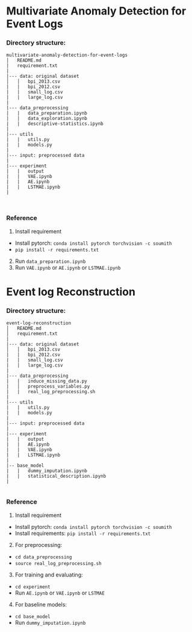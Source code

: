 # Multivariate Anomaly Detection for Event Logs

### Directory structure:

```
multivariate-anomaly-detection-for-event-logs
│   README.md
|   requirement.txt
|
|--- data: original dataset
│   │   bpi_2013.csv
|   |   bpi_2012.csv
|   |   small_log.csv
|   |   large_log.csv
|
|--- data_preprocessing
|   |   data_preparation.ipynb
|   |   data_exploration.ipynb
|   |   descriptive-statistics.ipynb
|
|--- utils
|   |   utils.py
|   |   models.py
|
|--- input: preprocessed data
|
|--- experiment
|   |   output
|   |   VAE.ipynb
|   |   AE.ipynb
|   |   LSTMAE.ipynb
|   



```
### Reference


1. Install requirement

- Install pytorch: ```conda install pytorch torchvision -c soumith```
- ```pip install -r requirements.txt```

2. Run ```data_preparation.ipynb```
3. Run ```VAE.ipynb``` or ```AE.ipynb``` or ```LSTMAE.ipynb```


# Event log Reconstruction

### Directory structure:

```
event-log-reconstruction
│   README.md
│   requirement.txt
|
|--- data: original dataset
│   │   bpi_2013.csv
|   |   bpi_2012.csv
|   |   small_log.csv
|   |   large_log.csv
|
|--- data_preprocessing
|   |   induce_missing_data.py
|   │   preprocess_variables.py
|   |   real_log_preprocessing.sh
|
|--- utils
|   |   utils.py
|   |   models.py
|
|--- input: preprocessed data
|
|--- experiment
|   |   output
|   |   AE.ipynb
|   |   VAE.ipynb
|   |   LSTMAE.ipynb
|
|-- base_model
|   |   dummy_imputation.ipynb
|   |   statistical_description.ipynb
|


```
### Reference


1. Install requirement

- Install pytorch: ```conda install pytorch torchvision -c soumith```
- Install requirements: ```pip install -r requirements.txt```

2. For preprocessing: 
- ```cd data_preprocessing```
- ```source real_log_preprocessing.sh```

3. For training and evaluating:
- ```cd experiment```
- Run ```AE.ipynb``` or ```VAE.ipynb``` or ```LSTMAE```

4. For baseline models:
- ```cd base_model```
- Run ```dummy_imputation.ipynb```
